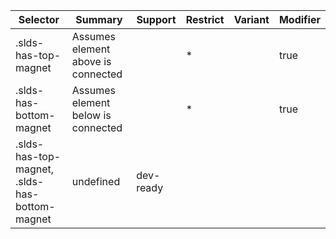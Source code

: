 

| Selector | Summary | Support | Restrict | Variant | Modifier |
|-------|-------|-------|-------|-------|-------|
| .slds-has-top-magnet | Assumes element above is connected |   | * |   | true |
| .slds-has-bottom-magnet | Assumes element below is connected |   | * |   | true |
| .slds-has-top-magnet, .slds-has-bottom-magnet | undefined | dev-ready |   |   |   |